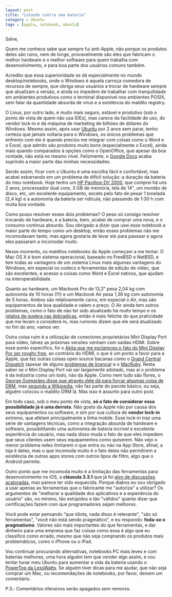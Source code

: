 ```yaml
---
layout: post
title: "Lutando contra uma bateria"
category : Ubuntu
tags : [apple, notebook, ubuntu]
---
```

Salve,

Quem me conhece sabe que sempre fui anti-Apple, não porque os produtos deles são ruins, nem de longe, provavelmente são eles que fabricam o melhor hardware e o melhor software para quem trabalha com desenvolvimento, e para boa parte dos usuários comuns também.

Acredito que essa superioridade se dá especialmente no mundo desktop/notebooks, onde o Windows é aquela carroça comedora de recursos de sempre, que obriga seus usuários a trocar de hardware sempre que atualizam a versão, e ainda os impedem de trabalhar com tranquilidade em ambientes produtivos como o terminal disponível nos ambientes POSIX, sem falar da quantidade absurda de vírus e a existência do maldito registry.

O Linux, por outro lado, é muito mais seguro, estável e produtivo (sob o ponto de vista de quem não usa IDEs), mas carece da facilidade de uso, do vendor lock-in e da máquina de marketing de bilhões de dólares do Windows. Mesmo assim, após usar [Ubuntu](http://www.ubuntu.com) por 2 anos sem parar, tenho certeza que jamais voltaria para o Windows, os únicos problemas que enfrento com ele é quando preciso me integrar com coisas como o Word e o Excel, que admito são produtos muito bons (especialmente o Excel), ainda mais quando comparados à opções como o OpenOffice, que apesar da boa vontade, não está no mesmo nível. Felizmente, o [Google Docs](http://docs.google.com) acaba suprindo a maior parte das minhas necessidades.

Sendo assim, ficar com o Ubuntu é uma escolha fácil e confortável, mas acabei esbarrando em um problema de difícil solução: a duração da bateria do meu notebook. Hoje tenho um [HP Pavillion DV 2000](http://asia.cnet.com/reviews/notebooks/0,39050488,39259551p,00.htm), que comprei há uns 2 anos, processador dual core, 3 GB de memória, tela de 14", um montão de disco, etc, um excelente equipamento, exceto pelo fato de pesar 1 tonelada (2,4 kg) e a autonomia da bateria ser ridícula, não passando de 1:30 h com muita boa vontade.

Como posso resolver esses dois problemas? O peso só consigo resolver trocando de hardware, e a bateria, bem, acabei de comprar uma nova, e o consumo continua absurdo. Sou obrigado a dizer que usei esse notebook a maior parte do tempo como um desktop, então esses problemas não me incomodavam tanto, mas agora gostaria de levar ele para passear e agora eles passaram a incomodar muito.

Nesse momento, os malditos notebooks da Apple começam a me tentar. O Mac OS X é bom sistema operacional, baseado no FreeBSD e NetBSD, e tem todas as vantagens de um sistema Linux mais algumas vantagens do Windows, em especial os codecs e ferramentas de edição de vídeo, que são excelentes, e acesso a coisas como Word e Excel nativos, que ajudam na interoperabilidade.

Quanto ao hardware, um Macbook Pro de 13,3" pesa 2,04 kg com autonomia de 10 horas (!!!) e um Macbook Air pesa 1,36 kg com autonomia de 5 horas. Ambos são relativamente caros, em especial o Air, mas são equipamentos de boa qualidade e valem o preço. O Air ainda tem outros problemas, como o fato de não ter sido atualizado há muito tempo e os [relatos de quebra nas dobradiças](http://www.engadget.com/2009/02/26/macbook-air-hinge-defect-not-covered-by-apples-warranty/), então é mais fetiche do que praticidade que me levam a considerá-lo, mas rumores dizem que ele será atualizado no fim do ano, vamos ver.

Outra coisa ruim é a utilização de conectores proprietários Mini Display Port para vídeo, talvez as próximas versões venham com saídas HDMI. Sobre esse ponto específico, foi o [Akita que me esclareceu o fato do Mini Display Por ser royalty free](http://twitter.com/AkitaOnRails/status/18792570060), ao contrário do HDMI, o que é um ponto a favor para a Apple, que faz outras coisas open source bacanas como o [Grand Central Dispatch](http://en.wikipedia.org/wiki/Grand_Central_Dispatch) (apesar de alguns [problemas de licença](http://arstechnica.com/open-source/news/2009/09/apple-opens-gcd-challenges-impede-adoption-on-linux.ars)) e o [MacRuby](http://www.macruby.org/). Resta saber se o Mini Display Port vai ser largamente adotado, mas aí o problema é da indústria como um todo, não da Apple. Como nem tudo são flores, o [George Guimarães disse que através dele dá para forçar algumas coisa de DRM](http://twitter.com/georgeguimaraes/status/18793874211), mas [segundo a Wikipedia](http://en.wikipedia.org/wiki/DisplayPort#DRM_protection), não faz parte do pacote básico, ou seja, alguém colocou o maldito DRM lá. Mas isso é assunto para outro post.

Em todo caso, sob o meu ponto de vista, **só o fato de considerar essa possibilidade já é uma derrota**. Não gosto da Apple não por causa dos seus equipamentos ou software, e sim por sua cultura de **vendor lock-in** extremo, que afetam principalmente a linha mobile. Esse lock-in traz uma série de vantagens técnicas, como a integração absurda de hardware e software, possibilitando uma autonomia de bateria incrível e excelente experiência do usuário, mas nada disso muda o fato de que eles impedem que seus clientes usem seus equipamentos como quiserem. Não vejo o menor problema neles limitarem o que entra ou não na App Store, afinal, a loja é deles, mas o que incomoda muito é o fato deles não permitirem a existência de outras apps stores com outros tipos de filtro, algo que o Android permite.

Outro ponto que me incomoda muito é a limitação das ferramentas para desenvolvimento no iOS, a **cláusula 3.3.1** que já foi [alvo de discussões acaloradas](http://37signals.com/svn/posts/2273-five-rational-arguments-against-apples-331-policy), mas parece ter sido esquecida. Porque diabos eu sou obrigado a usar apenas as ferramentas que o fabricante me "autoriza" a utilizar? Os argumentos de "melhorar a qualidade dos aplicativos e a experiência do usuário" são, no mínimo, tão estúpidos e tão "válidos" quanto dizer que certificações fazem com que programadores sejam melhores.

Você pode estar pensando "que idiota, nada disso é relevante", "são só ferramentas", "você não está sendo pragmático", e eu respondo: **foda-se o pragmatismo**. Valores são mais importantes do que ferramentas, e dar dinheiro para uma empresa que faz coisas como essa é algo que eu classifico como errado, mesmo que não seja comprando os produtos mais problemáticos, como o iPhone ou o iPad.

Vou continuar procurando alternativas, notebooks PC mais leves e com baterias melhores, uma hora alguém tem que vender algo assim, e vou tentar tunar meu Ubuntu para aumentar a vida da bateria usando o [PowerTop da LessWatts](http://www.lesswatts.org/projects/powertop/). Se alguém tiver dicas para me ajudar, que não seja comprar um Mac, ou recomendações de notebooks, por favor, deixem um comentário.

P.S.: Comentários ofensivos serão apagados sem remorso.